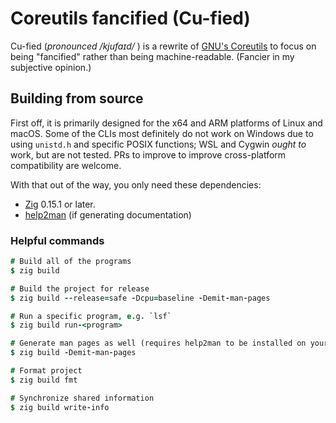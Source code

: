 # **C**ore**u**tils fanci**fied** (Cu-fied)

Cu-fied (_pronounced /kjufaɪd/_ ) is a rewrite of [GNU's Coreutils](https://www.gnu.org/software/coreutils/) to focus on being "fancified" rather than being machine-readable.
(Fancier in my subjective opinion.)

## Building from source

First off, it is primarily designed for the x64 and ARM platforms of Linux and macOS.
Some of the CLIs most definitely do not work on Windows due to using `unistd.h` and specific POSIX functions; WSL and Cygwin _ought to_ work, but are not tested.
PRs to improve to improve cross-platform compatibility are welcome.

With that out of the way, you only need these dependencies:

- [Zig](https://ziglang.org/) 0.15.1 or later.
- [help2man](https://www.gnu.org/software/help2man/) (if generating documentation)

### Helpful commands

```j
# Build all of the programs
$ zig build

# Build the project for release
$ zig build --release=safe -Dcpu=baseline -Demit-man-pages

# Run a specific program, e.g. `lsf`
$ zig build run-<program>

# Generate man pages as well (requires help2man to be installed on your system)
$ zig build -Demit-man-pages

# Format project
$ zig build fmt

# Synchronize shared information
$ zig build write-info
```
